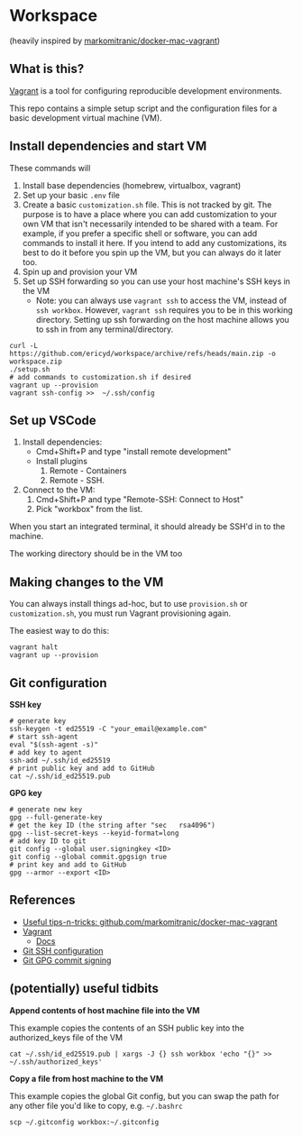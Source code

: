 # Workspace

(heavily inspired by [markomitranic/docker-mac-vagrant](https://github.com/markomitranic/docker-mac-vagrant/tree/container-first))

## What is this?

[Vagrant](https://www.vagrantup.com/) is a tool for configuring reproducible development environments.

This repo contains a simple setup script and the configuration files for a basic development virtual machine (VM).

## Install dependencies and start VM

These commands will

1. Install base dependencies (homebrew, virtualbox, vagrant)
2. Set up your basic `.env` file
3. Create a basic `customization.sh` file. This is not tracked by git. The purpose is to have a place where you can add customization to your own VM that isn't necessarily intended to be shared with a team. For example, if you prefer a specific shell or software, you can add commands to install it here. If you intend to add any customizations, its best to do it before you spin up the VM, but you can always do it later too.
4. Spin up and provision your VM
5. Set up SSH forwarding so you can use your host machine's SSH keys in the VM
    - Note: you can always use `vagrant ssh` to access the VM, instead of `ssh workbox`. However, `vagrant ssh` requires you to be in this working directory. Setting up ssh forwarding on the host machine allows you to ssh in from any terminal/directory.

```shell
curl -L https://github.com/ericyd/workspace/archive/refs/heads/main.zip -o workspace.zip
./setup.sh
# add commands to customization.sh if desired
vagrant up --provision
vagrant ssh-config >>  ~/.ssh/config
```

## Set up VSCode

1. Install dependencies:
    - Cmd+Shift+P and type "install remote development"
    - Install plugins
        1. Remote - Containers
        2. Remote - SSH.
2. Connect to the VM:
    1. Cmd+Shift+P and type "Remote-SSH: Connect to Host"
    2. Pick "workbox" from the list.

When you start an integrated terminal, it should already be SSH'd in to the machine.

The working directory should be in the VM too

## Making changes to the VM

You can always install things ad-hoc, but to use `provision.sh` or `customization.sh`, you must run Vagrant provisioning again.

The easiest way to do this:

```shell
vagrant halt
vagrant up --provision
```

## Git configuration

**SSH key**

```shell
# generate key
ssh-keygen -t ed25519 -C "your_email@example.com"
# start ssh-agent
eval "$(ssh-agent -s)"
# add key to agent
ssh-add ~/.ssh/id_ed25519
# print public key and add to GitHub
cat ~/.ssh/id_ed25519.pub
```

**GPG key**

```shell
# generate new key
gpg --full-generate-key
# get the key ID (the string after "sec   rsa4096")
gpg --list-secret-keys --keyid-format=long
# add key ID to git
git config --global user.signingkey <ID>
git config --global commit.gpgsign true
# print key and add to GitHub
gpg --armor --export <ID>
```

## References

* [Useful tips-n-tricks: github.com/markomitranic/docker-mac-vagrant](https://github.com/markomitranic/docker-mac-vagrant/tree/container-first)
* [Vagrant](https://www.vagrantup.com/)
    * [Docs](https://www.vagrantup.com/docs)
* [Git SSH configuration](https://docs.github.com/en/authentication/connecting-to-github-with-ssh/generating-a-new-ssh-key-and-adding-it-to-the-ssh-agent)
* [Git GPG commit signing](https://docs.github.com/en/authentication/managing-commit-signature-verification/generating-a-new-gpg-key)

## (potentially) useful tidbits

**Append contents of host machine file into the VM**

This example copies the contents of an SSH public key into the authorized_keys file of the VM

```shell
cat ~/.ssh/id_ed25519.pub | xargs -J {} ssh workbox 'echo "{}" >> ~/.ssh/authorized_keys'
```

**Copy a file from host machine to the VM**

This example copies the global Git config, but you can swap the path for any other file you'd like to copy, e.g. `~/.bashrc`

```shell
scp ~/.gitconfig workbox:~/.gitconfig
```
